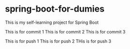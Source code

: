 # spring-boot-for-dumies
This is my self-learning project for Spring Boot

This is for commit 1
This is for commit 2
This is for commit 3

This is for push 1
This is for push 2
THis is for push 3
